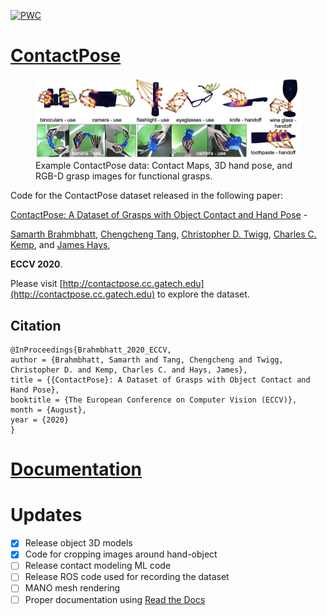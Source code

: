 [![PWC](https://img.shields.io/endpoint.svg?url=https://paperswithcode.com/badge/contactpose-a-dataset-of-grasps-with-object/grasp-contact-prediction-on-contactpose)](https://paperswithcode.com/sota/grasp-contact-prediction-on-contactpose?p=contactpose-a-dataset-of-grasps-with-object)


# [ContactPose](https://contactpose.cc.gatech.edu)

<figure>
<img src="readme_images/teaser.png" width="700">
<figcaption>Example ContactPose data: Contact Maps, 3D hand pose, and RGB-D grasp images for functional grasps.</figcaption>
</figure>

Code for the ContactPose dataset released in the following paper:

[ContactPose: A Dataset of Grasps with Object Contact and Hand Pose](https://contactpose.cc.gatech.edu) - 

[Samarth Brahmbhatt](https://samarth-robo.github.io/),
[Chengcheng Tang](https://scholar.google.com/citations?hl=en&user=WbG27wQAAAAJ),
[Christopher D. Twigg](https://scholar.google.com/citations?hl=en&user=aN-lQ0sAAAAJ),
[Charles C. Kemp](http://charliekemp.com/), and
[James Hays](https://www.cc.gatech.edu/~hays/),

**ECCV 2020**.

Please visit [http://contactpose.cc.gatech.edu](http://contactpose.cc.gatech.edu) to explore the dataset.

## Citation
```
@InProceedings{Brahmbhatt_2020_ECCV,
author = {Brahmbhatt, Samarth and Tang, Chengcheng and Twigg, Christopher D. and Kemp, Charles C. and Hays, James},
title = {{ContactPose}: A Dataset of Grasps with Object Contact and Hand Pose},
booktitle = {The European Conference on Computer Vision (ECCV)},
month = {August},
year = {2020}
}
```

# [Documentation](docs/doc.md)

# Updates
- [x] Release object 3D models
- [x] Code for cropping images around hand-object
- [ ] Release contact modeling ML code
- [ ] Release ROS code used for recording the dataset
- [ ] MANO mesh rendering
- [ ] Proper documentation using [Read the Docs](https://readthedocs.org)
